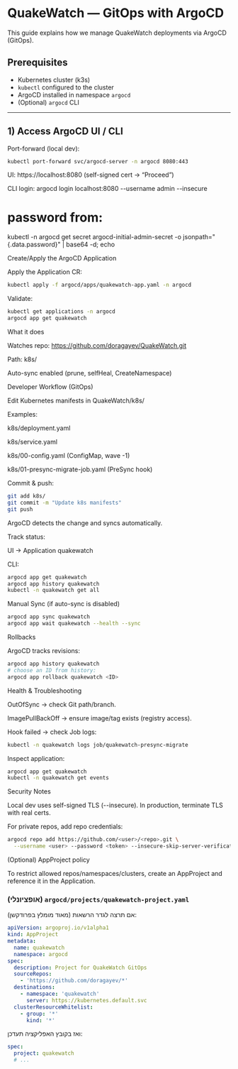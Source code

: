 # QuakeWatch — GitOps with ArgoCD

This guide explains how we manage QuakeWatch deployments via ArgoCD (GitOps).

## Prerequisites
- Kubernetes cluster (k3s)
- `kubectl` configured to the cluster
- ArgoCD installed in namespace `argocd`
- (Optional) `argocd` CLI

---

## 1) Access ArgoCD UI / CLI
Port-forward (local dev):
```bash
kubectl port-forward svc/argocd-server -n argocd 8080:443
```
UI: https://localhost:8080
 (self-signed cert → “Proceed”)

CLI login:
argocd login localhost:8080 --username admin --insecure
# password from:
kubectl -n argocd get secret argocd-initial-admin-secret -o jsonpath="{.data.password}" | base64 -d; echo

Create/Apply the ArgoCD Application

Apply the Application CR:
```bash
kubectl apply -f argocd/apps/quakewatch-app.yaml -n argocd
```

Validate:
```bash
kubectl get applications -n argocd
argocd app get quakewatch
```
What it does

Watches repo: https://github.com/doragayev/QuakeWatch.git

Path: k8s/

Auto-sync enabled (prune, selfHeal, CreateNamespace)

Developer Workflow (GitOps)

Edit Kubernetes manifests in QuakeWatch/k8s/

Examples:

k8s/deployment.yaml

k8s/service.yaml

k8s/00-config.yaml (ConfigMap, wave -1)

k8s/01-presync-migrate-job.yaml (PreSync hook)

Commit & push:
```bash
git add k8s/
git commit -m "Update k8s manifests"
git push
```

ArgoCD detects the change and syncs automatically.

Track status:

UI → Application quakewatch

CLI:
```bash
argocd app get quakewatch
argocd app history quakewatch
kubectl -n quakewatch get all
```
Manual Sync (if auto-sync is disabled)
```bash
argocd app sync quakewatch
argocd app wait quakewatch --health --sync
```

Rollbacks

ArgoCD tracks revisions:
```bash
argocd app history quakewatch
# choose an ID from history:
argocd app rollback quakewatch <ID>
```

Health & Troubleshooting

OutOfSync → check Git path/branch.

ImagePullBackOff → ensure image/tag exists (registry access).

Hook failed → check Job logs:
```bash
kubectl -n quakewatch logs job/quakewatch-presync-migrate
```

Inspect application:
```bash
argocd app get quakewatch
kubectl -n quakewatch get events
```

Security Notes

Local dev uses self-signed TLS (--insecure). In production, terminate TLS with real certs.

For private repos, add repo credentials:
```bash
argocd repo add https://github.com/<user>/<repo>.git \
  --username <user> --password <token> --insecure-skip-server-verification
```

(Optional) AppProject policy

To restrict allowed repos/namespaces/clusters, create an AppProject and reference it in the Application.


### (אופציונלי) `argocd/projects/quakewatch-project.yaml`
אם תרצה לגדר הרשאות (מאוד מומלץ בפרודקשן):
```yaml
apiVersion: argoproj.io/v1alpha1
kind: AppProject
metadata:
  name: quakewatch
  namespace: argocd
spec:
  description: Project for QuakeWatch GitOps
  sourceRepos:
    - 'https://github.com/doragayev/*'
  destinations:
    - namespace: 'quakewatch'
      server: https://kubernetes.default.svc
  clusterResourceWhitelist:
    - group: '*'
      kind: '*'
```

ואז בקובץ האפליקציה תעדכן:
```yaml
spec:
  project: quakewatch
  # ...
```
